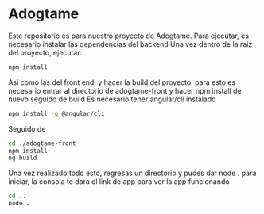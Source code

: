 # Adogtame

Este repositorio es para nuestro proyecto de Adogtame.
Para ejecutar, es necesario instalar las dependencias del backend
Una vez dentro de la raiz del proyecto, ejecutar:

```bash
npm install
```

Asi como las del front end, y hacer la build del proyecto, para esto es necesario entrar al directorio de adogtame-front y hacer npm install de nuevo seguido de build
Es necesario tener angular/cli instalado

```bash
npm install -g @angular/cli

```

Seguido de

```bash
cd ./adogtame-front
npm install
ng build
```

Una vez realizado todo esto, regresas un directorio y pudes dar node . para iniciar, la consola te dara el link de app para ver la app funcionando

```bash
cd ..
node .
```
